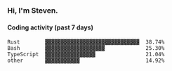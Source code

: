 ### Hi, I'm Steven.

#### Coding activity (past 7 days)
```
Rust        ▓▓▓▓▓▓▓▓▓▓▓▓▓▓▓▓▓▓▓▓▓▓▓▓▓▓▓▓▓▓  38.74%
Bash        ▓▓▓▓▓▓▓▓▓▓▓▓▓▓▓▓▓▓▓             25.30%
TypeScript  ▓▓▓▓▓▓▓▓▓▓▓▓▓▓▓▓                21.04%
other       ▓▓▓▓▓▓▓▓▓▓▓                     14.92%
```
